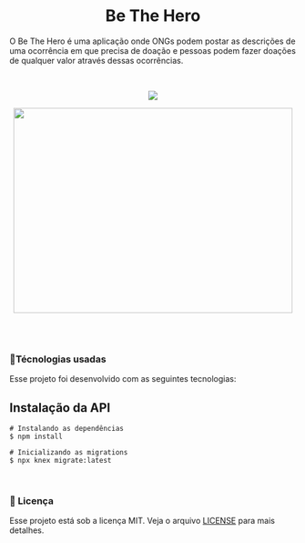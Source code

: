 <h1 align="center">Be The Hero</h1>
<p>O Be The Hero é uma aplicação onde ONGs podem postar as descrições de uma ocorrência em que precisa de doação e pessoas podem fazer doações de qualquer valor através dessas ocorrências.</p>

<br>

<p align="center">
  <img src="https://github.com/iurigarbim/semanaomnistack11/blob/master/logo.svg">
</p>

<p align="center">
  <img width="490" height="360" src="https://github.com/iurigarbim/semanaomnistack11/blob/master/heroes.png">
</p>

<br>
<br>

<h3>🚀Técnologias usadas</h3>
<p>Esse projeto foi desenvolvido com as seguintes tecnologias:</p>

<h2>Instalação da API</h2>

```
# Instalando as dependências
$ npm install

# Inicializando as migrations
$ npx knex migrate:latest
```
<br>

<h3>📝 Licença</h3>

<p>Esse projeto está sob a licença MIT. Veja o arquivo <a href="https://github.com/iurigarbim/Be-The-Hero/blob/master/LICENSE">LICENSE</a> para mais detalhes.</p>
